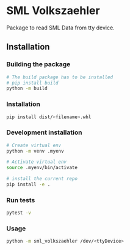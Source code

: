 # SML Volkszaehler

Package to read SML Data from tty device.

## Installation

### Building the package

```bash
# The build package has to be installed
# pip install build
python -m build
```

### Installation
```bash
pip install dist/<filename>.whl
```

### Development installation

```bash
# Create virtual env
python -m venv .myenv

# Activate virtual env
source .myenv/bin/activate

# install the current repo
pip install -e .
```

### Run tests

```bash
pytest -v
```

### Usage
```bash
python -m sml_volkszaehler /dev/<ttyDevice>
```
